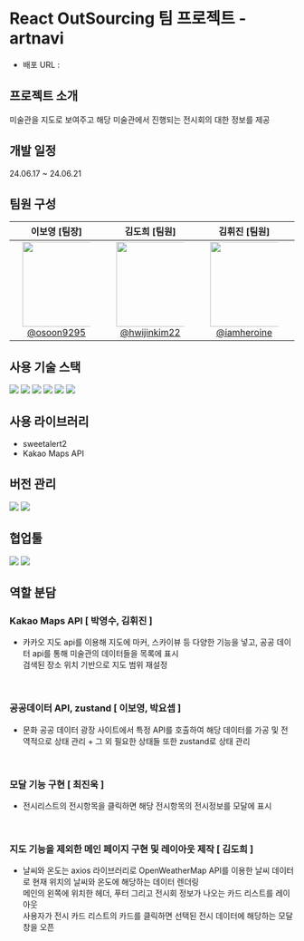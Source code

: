 # React OutSourcing 팀 프로젝트 - artnavi

- 배포 URL :

## 프로젝트 소개 
미술관을 지도로 보여주고 해당 미술관에서 진행되는 전시회의 대한 정보를 제공

## 개발 일정
24.06.17 ~ 24.06.21

## 팀원 구성

<div align="center" dir="auto">
<table>
<thead>
<tr>
<th align="center"><strong>이보영 [팀장]</strong></th>
<th align="center"><strong>김도희 [팀원]</strong></th>
<th align="center"><strong>김휘진 [팀원]</strong></th>
<th align="center"><strong>박요셉 [팀원]</strong></th>
<th align="center"><strong>박영수 [팀원]</strong></th>
<th align="center"><strong>최진욱 [팀원]</strong></th>
</tr>
</thead>
<tbody>
<tr>
<td align="center"><a href="https://github.com/osoon9295"><img src="https://avatars.githubusercontent.com/u/163971188?v=4" height="150" width="150" style="max-width: 80%;"> <br> @osoon9295</a></td>
<td align="center"><a href="https://github.com/hwijinkim22"><img src="https://avatars.githubusercontent.com/u/160462935?v=4" height="150" width="150" style="max-width: 80%;"> <br> @hwijinkim22</a></td>
<td align="center"><a href=https://github.com/iamheroine""><img src="https://avatars.githubusercontent.com/u/161186605?v=4" height="150" width="150" style="max-width: 80%;"> <br> @iamheroine</a></td>
<td align="center"><a href="https://github.com/0dytpq0"><img src="https://avatars.githubusercontent.com/u/81671404?v=4" height="150" width="150" style="max-width: 80%;"> <br> @0dytpq0</a></td>
<td align="center"><a href="https://github.com/youngsupark1"><img src="https://avatars.githubusercontent.com/u/160477257?v=4" height="150" width="150" style="max-width: 80%;"> <br> @youngsupark1</a></td>
<td align="center"><a href="https://github.com/computer-note"><img src="https://avatars.githubusercontent.com/u/161008439?v=4" height="150" width="150" style="max-width: 80%;"> <br> @computer-note</a></td>
</tr>
</tbody>
</table>
</div>

## 사용 기술 스택 
<img src="https://img.shields.io/badge/html5-E34F26?style=for-the-badge&logo=html5&logoColor=white"> <img src="https://img.shields.io/badge/tailwindcss-1572B6?style=for-the-badge&logo=tailwindcss&logoColor=white"> 
<img src="https://img.shields.io/badge/javascript-F7DF1E?style=for-the-badge&logo=javascript&logoColor=black"> <img src="https://img.shields.io/badge/Reactquery-0769AD?style=for-the-badge&logo=reactquery&logoColor=white">
<img src="https://img.shields.io/badge/react-61DAFB?style=for-the-badge&logo=react&logoColor=black"> <img src="https://img.shields.io/badge/zustand-000000?style=for-the-badge&logo=zustand&logoColor=white">

## 사용 라이브러리
* sweetalert2
* Kakao Maps API

## 버전 관리
<img src="https://img.shields.io/badge/github-181717?style=for-the-badge&logo=github&logoColor=white"> <img src="https://img.shields.io/badge/git-F05032?style=for-the-badge&logo=git&logoColor=white">

## 협업툴
<img src="https://img.shields.io/badge/Figma-F05032?style=for-the-badge&logo=Figma&logoColor=white"> <img src="https://img.shields.io/badge/slack-4053D6?style=for-the-badge&logo=slack&logoColor=white">

## 역할 분담

### Kakao Maps API [ 박영수, 김휘진 ]
- 카카오 지도 api를 이용해 지도에 마커, 스카이뷰 등 다양한 기능을 넣고, 공공 데이터 api를 통해
  미술관의 데이터들을 목록에 표시 <br>
  검색된 장소 위치 기반으로 지도 범위 재설정

<br />

### 공공데이터 API, zustand [ 이보영, 박요셉 ]
- 문화 공공 데이터 광장 사이트에서 특정 API를 호출하여 해당 데이터를 가공 및 전역적으로 상태 관리 + 그 외 필요한 상태들 또한 zustand로 상태 관리


<br />

### 모달 기능 구현 [ 최진욱 ]
- 전시리스트의 전시항목을 클릭하면 해당 전시항목의 전시정보를 모달에 표시

<br />

### 지도 기능을 제외한 메인 페이지 구현 및 레이아웃 제작 [ 김도희 ]
-  날씨와 온도는 axios 라이브러리로 OpenWeatherMap API를 이용한 날씨 데이터로 현재 위치의 날씨와 온도에 해당하는 데이터 렌더링 <br>
  메인의 왼쪽에 위치한 헤더, 푸터 그리고 전시회 정보가 나오는 카드 리스트를 레이아웃 <br>
  사용자가 전시 카드 리스트의 카드를 클릭하면 선택된 전시 데이터에 해당하는 모달 창을 오픈 <br>

<br />
